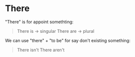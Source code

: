 # There

"There" is for appoint somethting:

>There is -> singular
>There are -> plural

We can use "there" + "to be" for say don't existing something:
> There isn't
> There aren't


